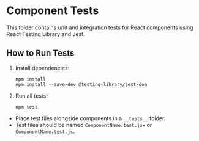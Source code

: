 # Component Tests

This folder contains unit and integration tests for React components using React Testing Library and Jest.

## How to Run Tests

1. Install dependencies:
   ```
   npm install
   npm install --save-dev @testing-library/jest-dom
   ```
2. Run all tests:
   ```
   npm test
   ```

- Place test files alongside components in a `__tests__` folder.
- Test files should be named `ComponentName.test.jsx` or `ComponentName.test.js`.
